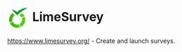 # <img src="lime.png" width=50px style="vertical-align: middle;" alt="Logo"/> LimeSurvey

https://www.limesurvey.org/ - Create and launch surveys.
